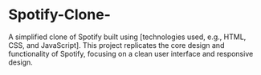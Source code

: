 # Spotify-Clone-
A simplified clone of Spotify built using [technologies used, e.g., HTML, CSS, and JavaScript]. This project replicates the core design and functionality of Spotify, focusing on a clean user interface and responsive design.
